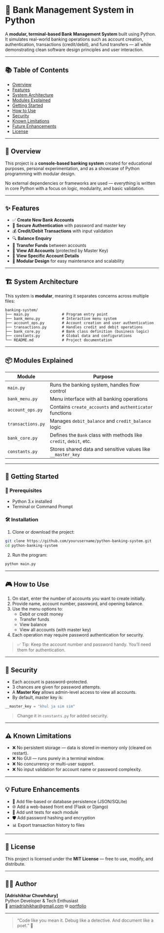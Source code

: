 
# 🏦 Bank Management System in Python

A **modular, terminal-based Bank Management System** built using Python. It simulates real-world banking operations such as account creation, authentication, transactions (credit/debit), and fund transfers — all while demonstrating clean software design principles and user interaction.

---

## 📚 Table of Contents

- [Overview](#overview)
- [Features](#features)
- [System Architecture](#system-architecture)
- [Modules Explained](#modules-explained)
- [Getting Started](#getting-started)
- [How to Use](#how-to-use)
- [Security](#security)
- [Known Limitations](#known-limitations)
- [Future Enhancements](#future-enhancements)
- [License](#license)

---

## 📌 Overview

This project is a **console-based banking system** created for educational purposes, personal experimentation, and as a showcase of Python programming with modular design.

No external dependencies or frameworks are used — everything is written in core Python with a focus on logic, modularity, and basic validation.

---

## ✨ Features

- ✅ **Create New Bank Accounts**
- 🔐 **Secure Authentication** with password and master key
- 💰 **Credit/Debit Transactions** with input validation
- 🔍 **Balance Enquiry**
- 🔁 **Transfer Funds** between accounts
- 📄 **View All Accounts** (protected by Master Key)
- 👤 **View Specific Account Details**
- 🧩 **Modular Design** for easy maintenance and scalability

---

## 🏗️ System Architecture

This system is **modular**, meaning it separates concerns across multiple files:

```
banking-system/
├── main.py               # Program entry point
├── bank_menu.py          # Interactive menu system
├── account_ops.py        # Account creation and user authentication
├── transactions.py       # Handles credit and debit operations
├── bank_core.py          # Bank class definition (business logic)
├── constants.py          # Global data and configurations
└── README.md             # Project documentation
```

---

## 📦 Modules Explained

| Module         | Purpose |
|----------------|---------|
| `main.py`      | Runs the banking system, handles flow control |
| `bank_menu.py` | Menu interface with all banking operations |
| `account_ops.py` | Contains `create_accounts` and `authenticator` functions |
| `transactions.py` | Manages `debit_balance` and `credit_balance` logic |
| `bank_core.py` | Defines the `Bank` class with methods like `credit`, `debit`, etc. |
| `constants.py` | Stores shared data and sensitive values like `__master_key` |

---

## 🚀 Getting Started

### 🔧 Prerequisites

- Python 3.x installed
- Terminal or Command Prompt

### 🛠️ Installation

1. Clone or download the project:

```bash
git clone https://github.com/yourusername/python-banking-system.git
cd python-banking-system
```

2. Run the program:

```bash
python main.py
```

---

## 🎮 How to Use

1. On start, enter the number of accounts you want to create initially.
2. Provide name, account number, password, and opening balance.
3. Use the menu options to:
   - Debit or credit money
   - Transfer funds
   - View balance
   - View all accounts (with master key)
4. Each operation may require password authentication for security.

> ✅ Tip: Keep the account number and password handy. You’ll need them for authentication.

---

## 🔐 Security

- Each account is password-protected.
- 3 chances are given for password attempts.
- A **Master Key** allows admin-level access to view all accounts.
- By default, master key is:

```python
__master_key = "khul ja sim sim"
```

> Change it in `constants.py` for added security.

---

## ⚠️ Known Limitations

- ❌ No persistent storage — data is stored in-memory only (cleared on restart).
- ❌ No GUI — runs purely in a terminal window.
- ❌ No concurrency or multi-user support.
- ❌ No input validation for account name or password complexity.

---

## 💡 Future Enhancements

- 💾 Add file-based or database persistence (JSON/SQLite)
- 🌐 Add a web-based front end (Flask or Django)
- 🧪 Add unit tests for each module
- 🛡️ Add password hashing and encryption
- 📊 Export transaction history to files

---

## 📜 License

This project is licensed under the **MIT License** — free to use, modify, and distribute.

---

## 👨‍💻 Author

**[Adrishikhar Chowhdury]**  
Python Developer & Tech Enthusiast  
📧 amiadrishikhar@gmail.com 
🌐 [portfolio](adrishikharchowdhury.glitch.me)

---

> “Code like you mean it. Debug like a detective. And document like a poet.” 💬
```